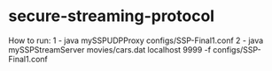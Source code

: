# secure-streaming-protocol

How to run:
1 - java mySSPUDPProxy configs/SSP-Final1.conf
2 - java mySSPStreamServer movies/cars.dat localhost 9999 -f configs/SSP-Final1.conf
